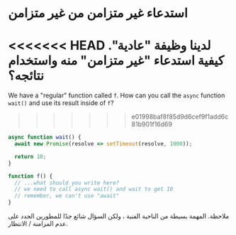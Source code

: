 
# استدعاء غير متزامن من غير متزامن

<<<<<<< HEAD
لدينا وظيفة "عادية". كيفية استدعاء "غير متزامن" منه واستخدام نتائجه؟
=======
We have a "regular" function called `f`. How can you call the `async` function `wait()` and use its result inside of `f`?
>>>>>>> e01998baf8f85d9d6cef9f1add6c81b901f16d69

```js
async function wait() {
  await new Promise(resolve => setTimeout(resolve, 1000));

  return 10;
}

function f() {
  // ...what should you write here?
  // we need to call async wait() and wait to get 10
  // remember, we can't use "await"
}
```

ملاحظة. المهمة بسيطة من الناحية الفنية ، ولكن السؤال شائع جدًا للمطورين الجدد على عدم المزامنة / الانتظار.